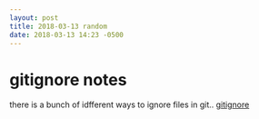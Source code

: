 ```yaml
---
layout: post
title: 2018-03-13 random
date: 2018-03-13 14:23 -0500
---
```



# gitignore notes
there is a bunch of idfferent ways to ignore files in git..
[gitignore](https://www.atlassian.com/git/tutorials/gitignore)
